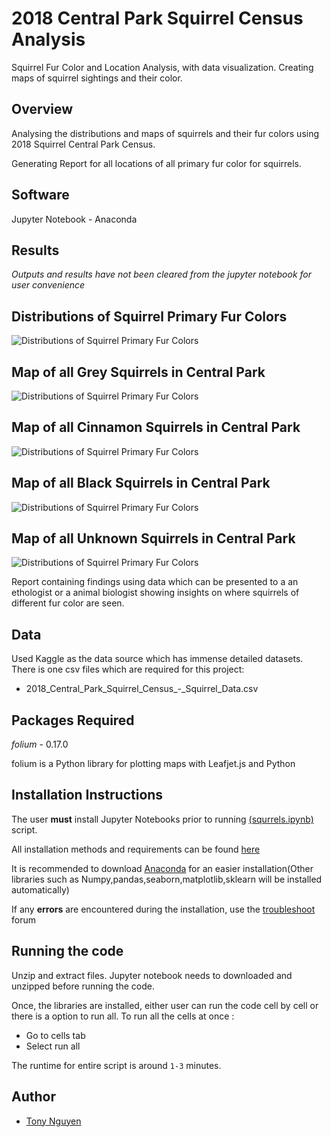 # 2018 Central Park Squirrel Census Analysis

Squirrel Fur Color and Location Analysis, with data visualization. Creating maps of squirrel sightings and their color.

## Overview

Analysing the distributions and maps of squirrels and their fur colors using 2018 Squirrel Central Park Census.

Generating Report for all locations of all primary fur color for squirrels.

## Software 
Jupyter Notebook - Anaconda 


## Results 

*Outputs and results have not been cleared from the jupyter notebook for user convenience*

## Distributions of Squirrel Primary Fur Colors
![Distributions of Squirrel Primary Fur Colors](https://github.com/colonistz-1/2018centralpark_squirrel_census/blob/main/Images/distributions_of_primaryfurcolor.png?raw=true)
## Map of all Grey Squirrels in Central Park
![Distributions of Squirrel Primary Fur Colors](https://github.com/colonistz-1/2018centralpark_squirrel_census/blob/main/Images/map_of_all_grey_squirrels.png?raw=true)

## Map of all Cinnamon Squirrels in Central Park
![Distributions of Squirrel Primary Fur Colors](https://github.com/colonistz-1/2018centralpark_squirrel_census/blob/main/Images/map_of_all_cinnamon_squirrels.png?raw=true)

## Map of all Black Squirrels in Central Park
![Distributions of Squirrel Primary Fur Colors](https://github.com/colonistz-1/2018centralpark_squirrel_census/blob/main/Images/map_of_all_black_squirrels.png?raw=true)

## Map of all Unknown Squirrels in Central Park
![Distributions of Squirrel Primary Fur Colors](https://github.com/colonistz-1/2018centralpark_squirrel_census/blob/main/Images/map_of_all_unknown_squirrels.png?raw=true)

Report containing findings using data which can be presented to a an ethologist or a animal biologist showing insights on where squirrels of different fur color are seen.


## Data
Used Kaggle as the data source which has immense detailed datasets. There is one csv files which are required for this project:
 - 2018_Central_Park_Squirrel_Census_-_Squirrel_Data.csv

## Packages Required

*folium* -  0.17.0 

folium is a Python library for plotting maps with Leafjet.js and Python

## Installation Instructions
The user **must**  install Jupyter Notebooks prior to running [(squrrels.ipynb)](squrrels.ipynb) script.

All installation methods and requirements can be found [here](https://docs.jupyter.org/en/latest/install/notebook-classic.html#:~:text=Jupyter%20installation%20requires%20Python%203.3,%2C%20pip%2C%20instead%20of%20Anaconda.)

It is recommended to download [Anaconda](https://www.anaconda.com/products/distribution) for an easier installation(Other libraries such as Numpy,pandas,seaborn,matplotlib,sklearn will be installed automatically)

If any **errors** are encountered during the installation, use the [troubleshoot](https://docs.anaconda.com/anaconda/user-guide/troubleshooting/) forum


## Running the code

Unzip and extract files. Jupyter notebook needs to downloaded and unzipped before running the code.

Once, the libraries are installed, either user can run the code cell by cell or there is a option to run all.
To run all the cells at once :
- Go to cells tab
- Select run all

The runtime for entire script is around `1-3` minutes.

## Author

- [Tony Nguyen](https://github.com/colonistz-1)
